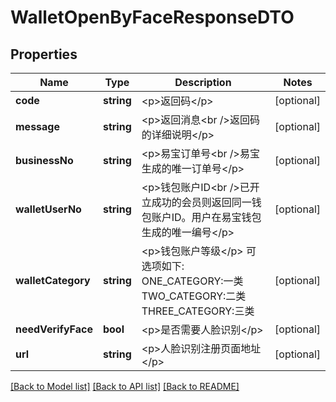 # WalletOpenByFaceResponseDTO

## Properties
Name | Type | Description | Notes
------------ | ------------- | ------------- | -------------
**code** | **string** | &lt;p&gt;返回码&lt;/p&gt; | [optional] 
**message** | **string** | &lt;p&gt;返回消息&lt;br /&gt;返回码的详细说明&lt;/p&gt; | [optional] 
**businessNo** | **string** | &lt;p&gt;易宝订单号&lt;br /&gt;易宝生成的唯一订单号&lt;/p&gt; | [optional] 
**walletUserNo** | **string** | &lt;p&gt;钱包账户ID&lt;br /&gt;已开立成功的会员则返回同一钱包账户ID。用户在易宝钱包生成的唯一编号&lt;/p&gt; | [optional] 
**walletCategory** | **string** | &lt;p&gt;钱包账户等级&lt;/p&gt; 可选项如下: ONE_CATEGORY:一类 TWO_CATEGORY:二类 THREE_CATEGORY:三类 | [optional] 
**needVerifyFace** | **bool** | &lt;p&gt;是否需要人脸识别&lt;/p&gt; | [optional] 
**url** | **string** | &lt;p&gt;人脸识别注册页面地址&lt;/p&gt; | [optional] 

[[Back to Model list]](../README.md#documentation-for-models) [[Back to API list]](../README.md#documentation-for-api-endpoints) [[Back to README]](../README.md)


